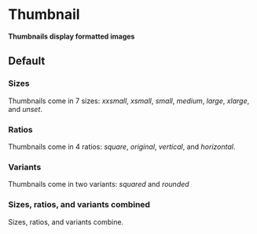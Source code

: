 # Thumbnail

**Thumbnails display formatted images**

## Default

### Sizes

Thumbnails come in 7 sizes: _xxsmall_, _xsmall_, _small_, _medium_, _large_, _xlarge_, and _unset_.

<demo-block component="thumbnail" partial="sizes"></demo-block>

### Ratios

Thumbnails come in 4 ratios: _square_, _original_, _vertical_, and _horizontal_.

<demo-block component="thumbnail" partial="ratios"></demo-block>

### Variants

Thumbnails come in two variants: _squared_ and _rounded_

<demo-block component="thumbnail" partial="variants"></demo-block>

### Sizes, ratios, and variants combined

Sizes, ratios, and variants combine.

<demo-block component="thumbnail" partial="combined"></demo-block>
